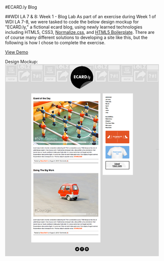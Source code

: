 #ECARD.ly Blog

##WDI LA 7 & 8: Week 1 - Blog Lab
As part of an exercise during Week 1 of WDI LA 7-8, we were tasked to code the below design mockup for "ECARD.ly," a fictional ecard blog, using newly learned technologies including HTML5, CSS3, [Normalize.css](http://necolas.github.io/normalize.css/), and [HTML5 Boilerplate](http://html5boilerplate.com/). There are of course many different solutions to developing a site like this, but the following is how I chose to complete the exercise.

[View Demo](http://brandonkwong.com/ga/wdi-exercises/ecard.ly-blog/)

Design Mockup:
![ECARD.ly Blog Sample Screenshot](ecard-blog-screenshot.png)